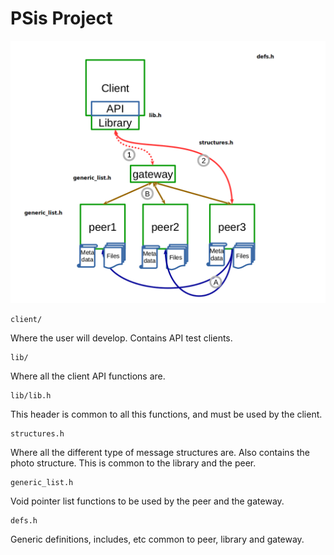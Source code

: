 # PSis Project

<p align="center">
  <img src=".images/main_image.png">
</p>

	client/
<p>Where the user will develop. Contains API test clients.</p>

	lib/
<p>Where all the client API functions are.</p>

	lib/lib.h	
<p>This header is common to all this functions, and must be used by the client.</p>

	structures.h
<p>Where all the different type of message structures are. Also contains the photo structure. This is common to the library and the peer.</p>

	generic_list.h
<p>Void pointer list functions to be used by the peer and the gateway.</p>

	defs.h
<p>Generic definitions, includes, etc common to peer, library and gateway.</p>
